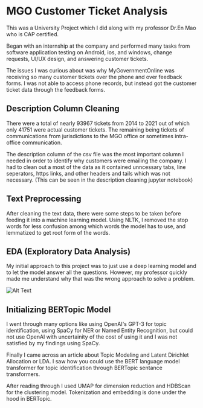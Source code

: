 # MGO Customer Ticket Analysis
This was a University Project which I did along with my professor Dr.En Mao who is CAP certified. 

Began with an internship at the company and performed many tasks from software application testing on Android, ios, and windows, change requests, UI/UX design, and answering customer tickets. 

The issues I was curious about was why MyGovernmentOnline was receiving so many customer tickets over the phone and over feedback forms. I was not able to access phone records, but instead got the customer ticket data through the feedback forms.

## Description Column Cleaning

There were a total of nearly 93967 tickets from 2014 to 2021 out of which only 41751 were actual customer tickets. The remaining being tickets of communications from jurisdictions to the MGO office or sometimes intra-office communication. 

The description column of the csv file was the most important column I needed in order to identify why customers were emailing the company. I had to clean out a most of the data as it contained unncessary tabs, line seperators, https links, and other headers and tails which was not necessary. (This can be seen in the description cleaning jupyter notebook)

## Text Preprocessing
After cleaning the text data, there were some steps to be taken before feeding it into a machine learning model. 
Using NLTK, I removed the stop words for less confusion among which words the model has to use, and lemmatized to get root form of the words. 

## EDA (Exploratory Data Analysis)
My initial approach to this project was to just use a deep learning model and to let the model answer all the questions. However, my professor quickly made me understand why that was the wrong approach to solve a problem. 

![Alt Text]([image_url](https://drive.google.com/file/d/17nY0NWbNUbtriZldN24SlJdA6VOPFv_B/view?usp=sharing))

## Initializing BERTopic Model
I went through many options like using OpenAI's GPT-3 for topic identification, using SpaCy for NER or Named Entity Recognition, but could not use OpenAI with uncertainity of the cost of using it and I was not satisfied by my findings using SpaCy.

Finally I came across an article about Topic Modeling and Latent Dirichlet Allocation or LDA. I saw how you could use the BERT language model transformer for topic identification through BERTopic sentance transformers.

After reading through I used UMAP for dimension reduction and HDBScan for the clustering model. 
Tokenization and embedding is done under the hood in BERTopic.
